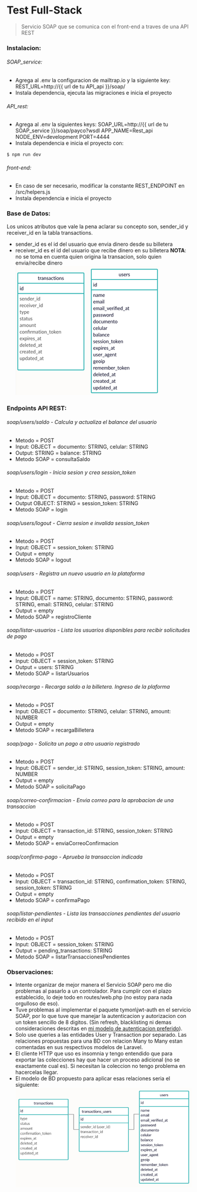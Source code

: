 # Test Full-Stack

> Servicio SOAP que se comunica con el front-end a traves de una API REST

### Instalacion:
###### SOAP_service:
* Agrega al .env la configuracion de mailtrap.io y la siguiente key:
 REST_URL=http://{{ url de tu API_api }}/soap/
* Instala dependencia, ejecuta las migraciones e inicia el proyecto
###### API_rest:
* Agrega al .env la siguientes keys:
 SOAP_URL=http://{{ url de tu SOAP_service }}/soap/payco?wsdl
 APP_NAME=Rest_api
 NODE_ENV=development
 PORT=4444
* Instala dependencia e inicia el proyecto con:
``` shell
$ npm run dev
```
###### front-end:
* En caso de ser necesario, modificar la constante REST_ENDPOINT en /src/helpers.js
* Instala dependencia e inicia el proyecto

### Base de Datos:
Los unicos atributos que vale la pena aclarar su concepto son, sender_id y receiver_id en la tabla transactions.
* sender_id es el id del usuario que envia dinero desde su billetera
* receiver_id es el id del usuario que recibe dinero en su billetera
**NOTA**: no se toma en cuenta quien origina la transacion, solo quien envia/recibe dinero
![Base de datos actual](./current_DB.png)

### Endpoints API REST:
###### soap/users/saldo  -  Calcula y actualiza el balance del usuario
* Metodo = POST
* Input: OBJECT = documento: STRING, celular: STRING
* Output: STRING = balance: STRING
* Metodo SOAP = consultaSaldo
###### soap/users/login  -  Inicia sesion y crea session_token
* Metodo = POST
* Input: OBJECT = documento: STRING, password: STRING
* Output OBJECT: STRING = session_token: STRING
* Metodo SOAP = login
###### soap/users/logout  -  Cierra sesion e invalida session_token
* Metodo = POST
* Input: OBJECT = session_token: STRING
* Output = empty
* Metodo SOAP = logout
###### soap/users  -  Registra un nuevo usuario en la plataforma
* Metodo = POST
* Input: OBJECT = name: STRING, documento: STRING, password: STRING, email: STRING, celular: STRING
* Output = empty
* Metodo SOAP = registroCliente
###### soap/listar-usuarios  -  Lista los usuarios disponibles para recibir solicitudes de pago
* Metodo = POST
* Input: OBJECT = session_token: STRING
* Output = users: STRING
* Metodo SOAP = listarUsuarios
###### soap/recarga  -  Recarga saldo a la billetera. Ingreso de la plaforma
* Metodo = POST
* Input: OBJECT = documento: STRING, celular: STRING, amount: NUMBER
* Output = empty
* Metodo SOAP = recargaBilletera
###### soap/pago  -  Solicita un pago a otro usuario registrado
* Metodo = POST
* Input: OBJECT = sender_id: STRING, session_token: STRING, amount: NUMBER
* Output = empty
* Metodo SOAP = solicitaPago
###### soap/correo-confirmacion  -  Envia correo para la aprobacion de una transaccion
* Metodo = POST
* Input: OBJECT = transaction_id: STRING, session_token: STRING
* Output = empty
* Metodo SOAP = enviaCorreoConfirmacion
###### soap/confirma-pago  -  Aprueba la transaccion indicada
* Metodo = POST
* Input: OBJECT = transaction_id: STRING, confirmation_token: STRING, session_token: STRING
* Output = empty
* Metodo SOAP = confirmaPago
###### soap/listar-pendientes  -  Lista las transacciones pendientes del usuario recibido en el input
* Metodo = POST
* Input: OBJECT = session_token: STRING
* Output = pending_transactions: STRING
* Metodo SOAP = listarTransaccionesPendientes

### Observaciones:
* Intente organizar de mejor manera el Servicio SOAP pero me dio problemas al pasarlo a un controlador. Para cumplir con el plazo establecido, lo deje todo en routes/web.php (no estoy para nada orgulloso de eso).
* Tuve problemas al implementar el paquete tymon\jwt-auth en el servicio SOAP, por lo que tuve que manejar la autenticacion y autorizacion con un token sencillo de 8 digitos. (Sin refresh, blacklisting ni demas consideraciones descritas en [mi modelo de autenticacion preferido](https://github.com/rzlams/nodeAuthModule)).
* Solo use queries a las entidades User y Transaction por separado. Las relaciones propuestas para una BD con relacion Many to Many estan comentadas en sus respectivos modelos de Laravel.
* El cliente HTTP que uso es insomnia y tengo entendido que para exportar las colecciones hay que hacer un proceso adicional (no se exactamente cual es). Si necesitan la coleccion no tengo problema en hacercelas llegar.
* El modelo de BD propuesto para aplicar esas relaciones seria el siguiente:
![Base de datos propuesta](./proposed_DB.png)
